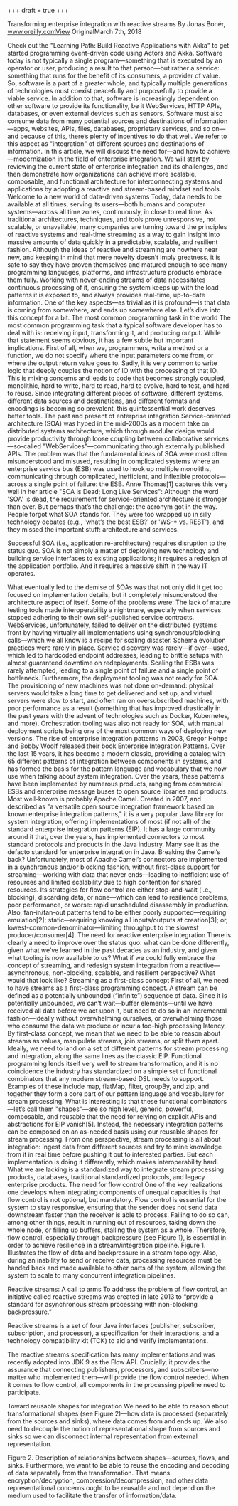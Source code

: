 +++
draft = true
+++

Transforming enterprise integration with reactive streams
By Jonas Bonér, www.oreilly.comView OriginalMarch 7th, 2018

Check out the "Learning Path: Build Reactive Applications with Akka" to get started programming event-driven code using Actors and Akka.
Software today is not typically a single program—something that is executed by an operator or user, producing a result to that person—but rather a service: something that runs for the benefit of its consumers, a provider of value. So, software is a part of a greater whole, and typically multiple generations of technologies must coexist peacefully and purposefully to provide a viable service. In addition to that, software is increasingly dependent on other software to provide its functionality, be it WebServices, HTTP APIs, databases, or even external devices such as sensors.
Software must also consume data from many potential sources and destinations of information—apps, websites, APIs, files, databases, proprietary services, and so on—and because of this, there’s plenty of incentives to do that well. We refer to this aspect as "integration" of different sources and destinations of information. In this article, we will discuss the need for—and how to achieve—modernization in the field of enterprise integration. We will start by reviewing the current state of enterprise integration and its challenges, and then demonstrate how organizations can achieve more scalable, composable, and functional architecture for interconnecting systems and applications by adopting a reactive and stream-based mindset and tools.
Welcome to a new world of data-driven systems
Today, data needs to be available at all times, serving its users—both humans and computer systems—across all time zones, continuously, in close to real time. As traditional architectures, techniques, and tools prove unresponsive, not scalable, or unavailable, many companies are turning toward the principles of reactive systems and real-time streaming as a way to gain insight into massive amounts of data quickly in a predictable, scalable, and resilient fashion.
Although the ideas of reactive and streaming are nowhere near new, and keeping in mind that mere novelty doesn’t imply greatness, it is safe to say they have proven themselves and matured enough to see many programming languages, platforms, and infrastructure products embrace them fully. Working with never-ending streams of data necessitates continuous processing of it, ensuring the system keeps up with the load patterns it is exposed to, and always provides real-time, up-to-date information.
One of the key aspects—as trivial as it is profound—is that data is coming from somewhere, and ends up somewhere else. Let’s dive into this concept for a bit.
The most common programming task in the world
The most common programming task that a typical software developer has to deal with is: receiving input, transforming it, and producing output.
While that statement seems obvious, it has a few subtle but important implications.
First of all, when we, programmers, write a method or a function, we do not specify where the input parameters come from, or where the output return value goes to. Sadly, it is very common to write logic that deeply couples the notion of IO with the processing of that IO. This is mixing concerns and leads to code that becomes strongly coupled, monolithic, hard to write, hard to read, hard to evolve, hard to test, and hard to reuse.
Since integrating different pieces of software, different systems, different data sources and destinations, and different formats and encodings is becoming so prevalent, this quintessential work deserves better tools.
The past and present of enterprise integration
Service-oriented architecture (SOA) was hyped in the mid-2000s as a modern take on distributed systems architecture, which through modular design would provide productivity through loose coupling between collaborative services—so-called "WebServices"—communicating through externally published APIs.
The problem was that the fundamental ideas of SOA were most often misunderstood and misused, resulting in complicated systems where an enterprise service bus (ESB) was used to hook up multiple monoliths, communicating through complicated, inefficient, and inflexible protocols—across a single point of failure: the ESB.
Anne Thomas[1] captures this very well in her article "SOA is Dead; Long Live Services":
Although the word 'SOA' is dead, the requirement for service-oriented architecture is stronger than ever. But perhaps that’s the challenge: the acronym got in the way. People forgot what SOA stands for. They were too wrapped up in silly technology debates (e.g., 'what’s the best ESB?' or 'WS-* vs. REST'), and they missed the important stuff: architecture and services.

Successful SOA (i.e., application re-architecture) requires disruption to the status quo. SOA is not simply a matter of deploying new technology and building service interfaces to existing applications; it requires a redesign of the application portfolio. And it requires a massive shift in the way IT operates.

What eventually led to the demise of SOAs was that not only did it get too focused on implementation details, but it completely misunderstood the architecture aspect of itself. Some of the problems were:
The lack of mature testing tools made interoperability a nightmare, especially when services stopped adhering to their own self-published service contracts.
WebServices, unfortunately, failed to deliver on the distributed systems front by having virtually all implementations using synchronous/blocking calls—which we all know is a recipe for scaling disaster.
Schema evolution practices were rarely in place.
Service discovery was rarely—if ever—used, which led to hardcoded endpoint addresses, leading to brittle setups with almost guaranteed downtime on redeployments.
Scaling the ESBs was rarely attempted, leading to a single point of failure and a single point of bottleneck.
Furthermore, the deployment tooling was not ready for SOA. The provisioning of new machines was not done on-demand: physical servers would take a long time to get delivered and set up, and virtual servers were slow to start, and often ran on oversubscribed machines, with poor performance as a result (something that has improved drastically in the past years with the advent of technologies such as Docker, Kubernetes, and more). Orchestration tooling was also not ready for SOA, with manual deployment scripts being one of the most common ways of deploying new versions.
The rise of enterprise integration patterns
In 2003, Gregor Hohpe and Bobby Woolf released their book Enterprise Integration Patterns. Over the last 15 years, it has become a modern classic, providing a catalog with 65 different patterns of integration between components in systems, and has formed the basis for the pattern language and vocabulary that we now use when talking about system integration.
Over the years, these patterns have been implemented by numerous products, ranging from commercial ESBs and enterprise message buses to open source libraries and products.
Most well-known is probably Apache Camel. Created in 2007, and described as "a versatile open source integration framework based on known enterprise integration patterns," it is a very popular Java library for system integration, offering implementations of most (if not all) of the standard enterprise integration patterns (EIP). It has a large community around it that, over the years, has implemented connectors to most standard protocols and products in the Java industry. Many see it as the defacto standard for enterprise integration in Java.
Breaking the Camel’s back?
Unfortunately, most of Apache Camel’s connectors are implemented in a synchronous and/or blocking fashion, without first-class support for streaming—working with data that never ends—leading to inefficient use of resources and limited scalability due to high contention for shared resources. Its strategies for flow control are either stop-and-wait (i.e., blocking), discarding data, or none—which can lead to resilience problems, poor performance, or worse: rapid unscheduled disassembly in production. Also, fan-in/fan-out patterns tend to be either poorly supported—requiring emulation[2]; static—requiring knowing all inputs/outputs at creation[3]; or, lowest-common-denominator—limiting throughput to the slowest producer/consumer[4].
The need for reactive enterprise integration
There is clearly a need to improve over the status quo: what can be done differently, given what we’ve learned in the past decades as an industry, and given what tooling is now available to us? What if we could fully embrace the concept of streaming, and redesign system integration from a reactive—asynchronous, non-blocking, scalable, and resilient perspective? What would that look like?
Streaming as a first-class concept
First of all, we need to have streams as a first-class programming concept. A stream can be defined as a potentially unbounded (“infinite”) sequence of data. Since it is potentially unbounded, we can’t wait—buffer elements—until we have received all data before we act upon it, but need to do so in an incremental fashion—ideally without overwhelming ourselves, or overwhelming those who consume the data we produce or incur a too-high processing latency.
By first-class concept, we mean that we need to be able to reason about streams as values, manipulate streams, join streams, or split them apart. Ideally, we need to land on a set of different patterns for stream processing and integration, along the same lines as the classic EIP.
Functional programming lends itself very well to stream transformation, and it is no coincidence the industry has standardized on a simple set of functional combinators that any modern stream-based DSL needs to support. Examples of these include map, flatMap, filter, groupBy, and zip, and together they form a core part of our pattern language and vocabulary for stream processing.
What is interesting is that these functional combinators—let’s call them "shapes"—are so high level, generic, powerful, composable, and reusable that the need for relying on explicit APIs and abstractions for EIP vanish[5]. Instead, the necessary integration patterns can be composed on an as-needed basis using our reusable shapes for stream processing.
From one perspective, stream processing is all about integration: ingest data from different sources and try to mine knowledge from it in real time before pushing it out to interested parties. But each implementation is doing it differently, which makes interoperability hard.
What we are lacking is a standardized way to integrate stream processing products, databases, traditional standardized protocols, and legacy enterprise products.
The need for flow control
One of the key realizations one develops when integrating components of unequal capacities is that flow control is not optional, but mandatory.
Flow control is essential for the system to stay responsive, ensuring that the sender does not send data downstream faster than the receiver is able to process. Failing to do so can, among other things, result in running out of resources, taking down the whole node, or filling up buffers, stalling the system as a whole. Therefore, flow control, especially through backpressure (see Figure 1), is essential in order to achieve resilience in a stream/integration pipeline.
Figure 1. Illustrates the flow of data and backpressure in a stream topology.
Also, during an inability to send or receive data, processing resources must be handed back and made available to other parts of the system, allowing the system to scale to many concurrent integration pipelines.

Reactive streams: A call to arms
To address the problem of flow control, an initiative called reactive streams was created in late 2013 to “provide a standard for asynchronous stream processing with non-blocking backpressure.”

Reactive streams is a set of four Java interfaces (publisher, subscriber, subscription, and processor), a specification for their interactions, and a technology compatibility kit (TCK) to aid and verify implementations.

The reactive streams specification has many implementations and was recently adopted into JDK 9 as the Flow API. Crucially, it provides the assurance that connecting publishers, processors, and subscribers—no matter who implemented them—will provide the flow control needed. When it comes to flow control, all components in the processing pipeline need to participate.

Toward reusable shapes for integration
We need to be able to reason about transformational shapes (see Figure 2)—how data is processed (separately from the sources and sinks), where data comes from and ends up. We also need to decouple the notion of representational shape from sources and sinks so we can disconnect internal representation from external representation.

Figure 2. Description of relationships between shapes—sources, flows, and sinks.
Furthermore, we want to be able to reuse the encoding and decoding of data separately from the transformation. That means encryption/decryption, compression/decompression, and other data representational concerns ought to be reusable and not depend on the medium used to facilitate the transfer of information/data.
